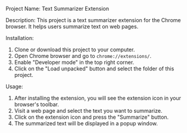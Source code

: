 Project Name: Text Summarizer Extension

Description:
This project is a text summarizer extension for the Chrome browser. It helps users summarize text on web pages.

Installation:
1. Clone or download this project to your computer.
2. Open Chrome browser and go to `chrome://extensions/`.
3. Enable "Developer mode" in the top right corner.
4. Click on the "Load unpacked" button and select the folder of this project.

Usage:
1. After installing the extension, you will see the extension icon in your browser's toolbar.
2. Visit a web page and select the text you want to summarize.
3. Click on the extension icon and press the "Summarize" button.
4. The summarized text will be displayed in a popup window.
